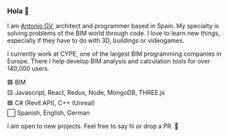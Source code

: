 ### Hola 👋

I am [Antonio GV](https://www.linkedin.com/feed/?trk=guest_homepage-basic_sign-in-submit), architect and programmer based in Spain. My specialty is solving problems of the BIM world through code. I love to learn new things, especially if they have to do with 3D, buildings or videogames.

I currently work at CYPE, one of the largest BIM programming companies in Europe. There I help develop BIM analysis and calculation tools for over 140,000 users.

🟪 BIM <br/>
🟨 Javascript, React, Redux, Node, MongoDB, THREE.js <br/>
🟦 C# (Revit API), C++ (Unreal) <br/>
⬜ Spanish, English, German <br/>

I am open to new projects. Feel free to say hi or drop a PR. 🚀
